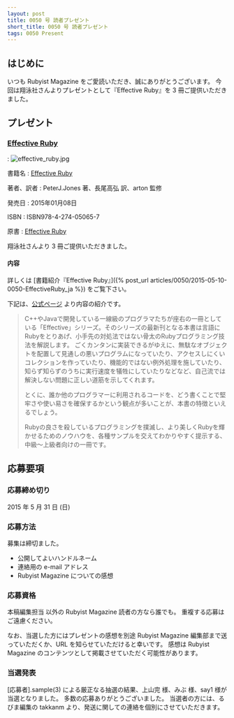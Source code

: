 ```yaml
---
layout: post
title: 0050 号 読者プレゼント
short_title: 0050 号 読者プレゼント
tags: 0050 Present
---
```



## はじめに

いつも Rubyist Magazine をご愛読いただき、誠にありがとうございます。
今回は翔泳社さんよりプレゼントとして『Effective Ruby』を 3 冊ご提供いただきました。

## プレゼント

### [Effective Ruby](http://www.shoeisha.co.jp/book/detail/9784798139821)
: ![effective_ruby.jpg]({{site.baseurl}}/images/0050-Present/effective_ruby.jpg)

書籍名
:  [Effective Ruby](http://www.shoeisha.co.jp/book/detail/9784798139821)

著者、訳者
:  PeterJ.Jones 著、長尾高弘 訳、arton 監修

発売日
:  2015年01月08日

ISBN
:  ISBN978-4-274-05065-7

原書
:  [Effective Ruby](http://www.effectiveruby.com/)

翔泳社さんより 3 冊ご提供いただきました。

#### 内容

詳しくは [書籍紹介『Effective Ruby』]({% post_url articles/0050/2015-05-10-0050-EffectiveRuby_ja %}) をご覧下さい。

下記は、[公式ページ](http://www.shoeisha.co.jp/book/detail/9784798139821) より内容の紹介です。

> C++やJavaで開発している一線級のプログラマたちが座右の一冊としている「Effective」シリーズ。そのシリーズの最新刊となる本書は言語にRubyをとりあげ、小手先の対処法ではない骨太のRubyプログラミング技法を解説します。
> ごくカンタンに実装できるがゆえに、無駄なオブジェクトを配置して見通しの悪いプログラムになっていたり、アクセスしにくいコレクションを作っていたり、機能的ではない例外処理を施していたり、知らず知らずのうちに実行速度を犠牲にしていたりなどなど、自己流では解決しない問題に正しい道筋を示してくれます。
> 
> とくに、誰か他のプログラマーに利用されるコードを、どう書くことで堅牢さや使い易さを確保するかという観点が多いことが、本書の特徴といえるでしょう。
> 
> Rubyの良さを殺しているプログラミングを撲滅し、より美しくRubyを輝かせるためのノウハウを、各種サンプルを交えてわかりやすく提示する、中級～上級者向けの一冊です。


## 応募要項

### 応募締め切り

2015 年 5 月 31 日 (日)

### 応募方法

募集は締切ました。

* 公開してよいハンドルネーム
* 連絡用の e-mail アドレス
* Rubyist Magazine についての感想


### 応募資格

本稿編集担当
以外の Rubyist Magazine 読者の方なら誰でも。
重複する応募はご遠慮ください。

なお、当選した方にはプレゼントの感想を別途 Rubyist Magazine
編集部まで送っていただくか、URL を知らせていただけると幸いです。
感想は Rubyist Magazine のコンテンツとして掲載させていただく可能性があります。

### 当選発表

[応募者].sample(3) による厳正なる抽選の結果、上山完 様、みぶ 様、say1 様が当選となりました。
多数の応募ありがとうございました。
当選者の方には、るびま編集の takkanm より、発送に関しての連絡を個別にさせていただきます。



